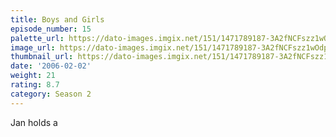 ```yaml
---
title: Boys and Girls
episode_number: 15
palette_url: https://dato-images.imgix.net/151/1471789187-3A2fNCFszz1wOdppAR6HgPQc7wd.jpg?ixlib=rb-1.1.0&ch=DPR%2CWidth&auto=enhance&palette=json
image_url: https://dato-images.imgix.net/151/1471789187-3A2fNCFszz1wOdppAR6HgPQc7wd.jpg?ixlib=rb-1.1.0&ch=DPR%2CWidth&auto=compress%2Cformat&w=500
thumbnail_url: https://dato-images.imgix.net/151/1471789187-3A2fNCFszz1wOdppAR6HgPQc7wd.jpg?ixlib=rb-1.1.0&ch=DPR%2CWidth&auto=enhance&w=500&h=280&fit=crop&fm=jpg
date: '2006-02-02'
weight: 21
rating: 8.7
category: Season 2
---
```


Jan holds a
